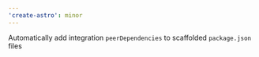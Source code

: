 ```yaml
---
'create-astro': minor
---
```


Automatically add integration `peerDependencies` to scaffolded `package.json` files
